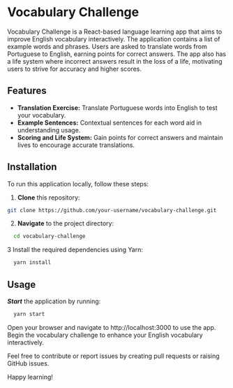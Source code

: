 # Vocabulary Challenge

Vocabulary Challenge is a React-based language learning app that aims to improve English vocabulary interactively. The application contains a list of example words and phrases. Users are asked to translate words from Portuguese to English, earning points for correct answers. The app also has a life system where incorrect answers result in the loss of a life, motivating users to strive for accuracy and higher scores.

## Features

- **Translation Exercise:** Translate Portuguese words into English to test your vocabulary.
- **Example Sentences:** Contextual sentences for each word aid in understanding usage.
- **Scoring and Life System:** Gain points for correct answers and maintain lives to encourage accurate translations.

## Installation

To run this application locally, follow these steps:

1. **Clone** this repository:
```bash
git clone https://github.com/your-username/vocabulary-challenge.git
```   
2. **Navigate** to the project directory:
```bash
  cd vocabulary-challenge
```
3 Install the required dependencies using Yarn:
```bash
  yarn install
```

## Usage

***Start*** the application by running:
```bash
  yarn start
```

Open your browser and navigate to http://localhost:3000 to use the app. Begin the vocabulary challenge to enhance your English vocabulary interactively.

Feel free to contribute or report issues by creating pull requests or raising GitHub issues.

Happy learning!
